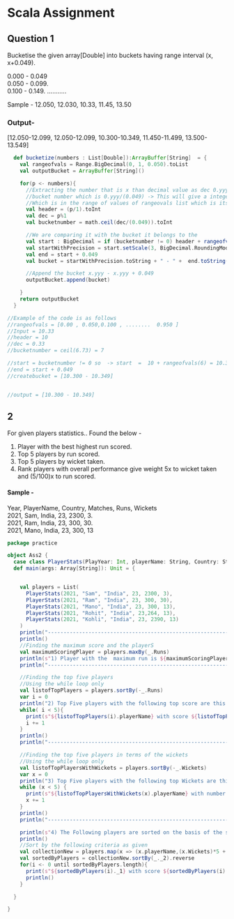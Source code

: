 # Scala Assignment



## Question 1
Bucketise the given array[Double] into buckets having range interval (x, x+0.049).

0.000 - 0.049 \
0.050 - 0.099.  
0.100 - 0.149. 
...........

Sample -
12.050, 12.030, 10.33, 11.45, 13.50 

### Output-
[12.050-12.099, 12.050-12.099, 10.300-10.349, 11.450-11.499, 13.500-13.549]







```scala
  def bucketize(numbers : List[Double]):ArrayBuffer[String]  = {
    val rangeofvals = Range.BigDecimal(0, 1, 0.050).toList
    val outputBucket = ArrayBuffer[String]()

    for(p <- numbers){
      //Extracting the number that is x than decimal value as dec 0.yyy then finding the
      //bucket number which is 0.yyy/(0.049) -> This will give a integer value between 1-19
      //Which is in the range of values of rangeovals list which is itself divided into 20 buckets
      val header = (p/1).toInt
      val dec = p%1
      val bucketnumber = math.ceil(dec/(0.049)).toInt

      //We are comparing it with the bucket it belongs to the
      val start : BigDecimal = if (bucketnumber != 0) header + rangeofvals(bucketnumber-1)  else header
      val startWithPrecision = start.setScale(3, BigDecimal.RoundingMode.HALF_UP)
      val end = start + 0.049
      val bucket = startWithPrecision.toString + " - " +  end.toString();

      //Append the bucket x.yyy - x.yyy + 0.049
      outputBucket.append(bucket)

    }
    return outputBucket
  }

//Example of the code is as follows
//rangeofvals = [0.00 , 0.050,0.100 , ........  0.950 ]
//Input = 10.33 
//header = 10
//dec = 0.33
//bucketnumber = ceil(6.73) = 7

//start = bucketnumber != 0 so  -> start  =  10 + rangeofvals(6) = 10.300
//end = start + 0.049
//createbucket = [10.300 - 10.349]


//output = [10.300 - 10.349]
```

## 2
For given players statistics..
    Found the below -
1. Player with the best highest run scored.
2. Top 5 players by run scored.
3. Top 5 players by wicket taken.
4. Rank players with overall performance give weight 5x to wicket taken and (5/100)x to run scored.

#### Sample - 
Year, PlayerName, Country, Matches, Runs, Wickets \
2021, Sam, India, 23, 2300, 3. \
2021, Ram, India, 23, 300, 30.  \
2021, Mano, India, 23, 300, 13


```scala
package practice

object Ass2 {
  case class PlayerStats(PlayYear: Int, playerName: String, Country: String, Matches: Int, Runs: Int, Wickets: Int)
  def main(args: Array[String]): Unit = {


    val players = List(
      PlayerStats(2021, "Sam", "India", 23, 2300, 3),
      PlayerStats(2021, "Ram", "India", 23, 300, 30),
      PlayerStats(2021, "Mano", "India", 23, 300, 13),
      PlayerStats(2021, "Rohit", "India", 23,264, 13),
      PlayerStats(2021, "Kohli", "India", 23, 2390, 13)
    )
    println("--------------------------------------------------------------------------------------------------------")
    println()
    //Finding the maximum score and the playerS
    val maximumScoringPlayer = players.maxBy(_.Runs)
    println(s"1) Player with the  maximum run is ${maximumScoringPlayer.playerName} with runs ${maximumScoringPlayer.Runs}")
    println("--------------------------------------------------------------------------------------------------------")

    //Finding the top five players
    //Using the while loop only
    val listofTopPlayers = players.sortBy(-_.Runs)
    var i = 0
    println("2) Top Five players with the following top score are this ->")
    while( i < 5){
      print(s"${listofTopPlayers(i).playerName} with score ${listofTopPlayers(i).Runs}, ")
      i += 1
    }
    println()
    println("----------------------------------------------------------------------------------------------------------")

    //Finding the top five players in terms of the wickets
    //Using the while loop only
    val listofTopPlayersWithWickets = players.sortBy(-_.Wickets)
    var x = 0
    println("3) Top Five players with the following top Wickets are this ->")
    while (x < 5) {
      print(s"${listofTopPlayersWithWickets(x).playerName} with number of wickets are ${listofTopPlayersWithWickets(x).Wickets}, ")
      x += 1
    }
    println()
    println("----------------------------------------------------------------------------------------------------------")

    println(s"4) The Following players are sorted on the basis of the score")
    println()
    //Sort by the following criteria as given
    val collectionNew = players.map(x => (x.playerName,(x.Wickets)*5 + x.Runs*(0.05) ))
    val sortedByPlayers = collectionNew.sortBy(_._2).reverse
    for(i <- 0 until sortedByPlayers.length){
      print(s"${sortedByPlayers(i)._1} with score ${sortedByPlayers(i)._2}")
      println()
    }

  }

}




```



